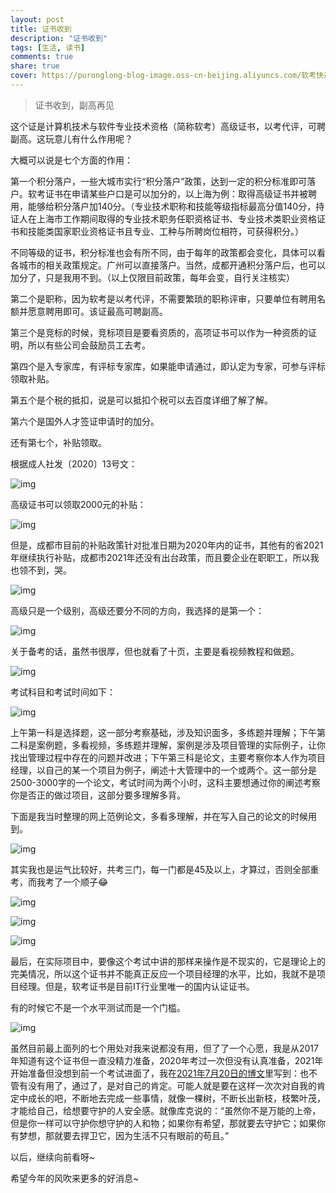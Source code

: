 ```yaml
---
layout: post
title: 证书收到
description: "证书收到"
tags: [生活, 读书]
comments: true
share: true
cover: https://puronglong-blog-image.oss-cn-beijing.aliyuncs.com/软考快递封面.jpg
---
```


> 证书收到，副高再见

<!-- more -->

这个证是计算机技术与软件专业技术资格（简称软考）高级证书，以考代评，可聘副高。这玩意儿有什么作用呢？

大概可以说是七个方面的作用：

第一个积分落户，一些大城市实行“积分落户”政策，达到一定的积分标准即可落户。软考证书在申请某些户口是可以加分的，以上海为例：取得高级证书并被聘用，能够给积分落户加140分。（专业技术职称和技能等级指标最高分值140分，持证人在上海市工作期间取得的专业技术职务任职资格证书、专业技术类职业资格证书和技能类国家职业资格证书且专业、工种与所聘岗位相符，可获得积分。）

不同等级的证书，积分标准也会有所不同，由于每年的政策都会变化，具体可以看各城市的相关政策规定。广州可以直接落户。当然，成都开通积分落户后，也可以加分了，只是我用不到。（以上仅限目前政策，每年会变，自行关注核实）

第二个是职称，因为软考是以考代评，不需要繁琐的职称评审，只要单位有聘用名额并愿意聘用即可。该证最高可聘副高。

第三个是竞标的时候，竞标项目是要看资质的，高项证书可以作为一种资质的证明，所以有些公司会鼓励员工去考。

第四个是入专家库，有评标专家库，如果能申请通过，即认定为专家，可参与评标领取补贴。

第五个是个税的抵扣，说是可以抵扣个税可以去百度详细了解了解。

第六个是国外人才签证申请时的加分。

还有第七个，补贴领取。

根据成人社发〔2020〕13号文：

![img](https://puronglong-blog-image.oss-cn-beijing.aliyuncs.com/20210918140646.png)

高级证书可以领取2000元的补贴：

![img](https://puronglong-blog-image.oss-cn-beijing.aliyuncs.com/20210918140903.png)

但是，成都市目前的补贴政策针对批准日期为2020年内的证书，其他有的省2021年继续执行补贴，成都市2021年还没有出台政策，而且要企业在职职工，所以我也领不到，哭。

![img](https://puronglong-blog-image.oss-cn-beijing.aliyuncs.com/20210918144846.png)

高级只是一个级别，高级还要分不同的方向，我选择的是第一个：

![img](https://puronglong-blog-image.oss-cn-beijing.aliyuncs.com/20210918153015.png)

关于备考的话，虽然书很厚，但也就看了十页，主要是看视频教程和做题。

![img](https://puronglong-blog-image.oss-cn-beijing.aliyuncs.com/20210918145811.png)

考试科目和考试时间如下：

![img](https://puronglong-blog-image.oss-cn-beijing.aliyuncs.com/20210918151941.png)

上午第一科是选择题，这一部分考察基础，涉及知识面多，多练题并理解；下午第二科是案例题，多看视频，多练题并理解，案例是涉及项目管理的实际例子，让你找出管理过程中存在的问题并改进；下午第三科是论文，主要考察你本人作为项目经理，以自己的某一个项目为例子，阐述十大管理中的一个或两个。这一部分是2500-3000字的一个论文，考试时间为两个小时，这科主要想通过你的阐述考察你是否正的做过项目，这部分要多理解多背。

下面是我当时整理的网上范例论文，多看多理解，并在写入自己的论文的时候用到。

![img](https://puronglong-blog-image.oss-cn-beijing.aliyuncs.com/20210918152259.png)

其实我也是运气比较好，共考三门，每一门都是45及以上，才算过，否则全部重考，而我考了一个顺子😂

![img](https://puronglong-blog-image.oss-cn-beijing.aliyuncs.com/20210918145028.png)

![img](https://puronglong-blog-image.oss-cn-beijing.aliyuncs.com/软考证书封面.jpg)

![img](https://puronglong-blog-image.oss-cn-beijing.aliyuncs.com/20210918144145.png)

最后，在实际项目中，要像这个考试中讲的那样来操作是不现实的，它是理论上的完美情况，所以这个证书并不能真正反应一个项目经理的水平，比如，我就不是项目经理。但是，软考证书是目前IT行业里唯一的国内认证证书。

有的时候它不是一个水平测试而是一个门槛。

![img](https://puronglong-blog-image.oss-cn-beijing.aliyuncs.com/20210918153716.png)

虽然目前最上面列的七个用处对我来说都没有用，但了了一个心愿，我是从2017年知道有这个证书但一直没精力准备，2020年考过一次但没有认真准备，2021年开始准备但没想到前一个考试进面了，我在[2021年7月20日的博文](http://www.puronglong.com/2021/07/20/%E8%80%83%E8%AF%95%E9%80%9A%E8%BF%87.html)里写到：也不管有没有用了，通过了，是对自己的肯定。可能人就是要在这样一次次对自我的肯定中成长的吧，不断地去完成一些事情，就像一棵树，不断长出新枝，枝繁叶茂，才能给自己，给想要守护的人安全感。就像库克说的：“虽然你不是万能的上帝，但是你一样可以守护你想守护的人和物；如果你有希望，那就要去守护它；如果你有梦想，那就要去捍卫它，因为生活不只有眼前的苟且。”

以后，继续向前看呀~

希望今年的风吹来更多的好消息~
